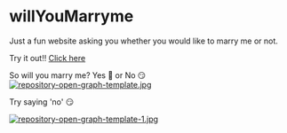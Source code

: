# willYouMarryme
Just a fun website asking you whether you would like to marry me or not.

Try it out!! [Click here](https://bebomadeforbebu.github.io/willYouMarryme/)

So will you marry me? Yes 🥹 or No 😏 
[![repository-open-graph-template.jpg](https://i.postimg.cc/X74JVs3G/repository-open-graph-template.jpg)](https://postimg.cc/HjvHz4rd)

Try saying 'no' 😏 

[![repository-open-graph-template-1.jpg](https://i.postimg.cc/nVvrby8f/repository-open-graph-template-1.jpg)](https://postimg.cc/Btn42wQm)

